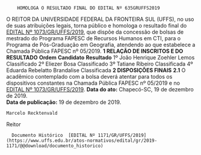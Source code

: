         HOMOLOGA O RESULTADO FINAL DO EDITAL Nº 635GRUFFS2019  

 O REITOR  DA UNIVERSIDADE FEDERAL DA FRONTEIRA SUL (UFFS), no uso de suas atribuições legais, torna público e homologa o resultado final do [EDITAL Nº 1073/GR/UFFS/2019](https://www.uffs.edu.br/atos-normativos/edital/gr/2019-1073), que dispõe da concessão de bolsas de mestrado do Programa FAPESC de Recursos Humanos em CTI, para o Programa de Pós-Graduação em Geografia, atendendo ao que estabelece a Chamada Pública FAPESC nº 05/2019.     **1 RELAÇÃO DE INSCRITOS E DO RESULTADO**      **Ordem**      **Candidato**      **Resultado**       1º    João Henrique Zoehler Lemos   Classificado     2º    Eliezer Bosa   Classificado     3º    Tatiane Ribeiro   Classificada     4º    Eduarda Rebelatto Brandalise   Classificada        **2 DISPOSIÇÕES FINAIS**   **2.1**  O acadêmico contemplado com a bolsa deverá atentar para todos os dispositivos constantes na Chamada Pública FAPESC nº 05/2019 e no [EDITAL Nº 1073/GR/UFFS/2019](https://www.uffs.edu.br/atos-normativos/edital/gr/2019-1073).        **Data do ato:** Chapecó-SC, 19 de dezembro de 2019.   
 **Data de publicação:**  19 de dezembro de 2019. 

    Marcelo Recktenvald   
 Reitor 

      Documento Histórico  [EDITAL Nº 1171/GR/UFFS/2019](https://www.uffs.edu.br/atos-normativos/edital/gr/2019-1171/@@download/documento_historico)     
      